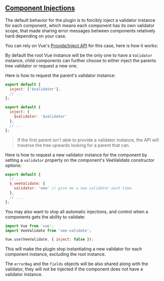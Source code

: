 ## [Component Injections](#injection)

The default behavior for the plugin is to forcibly inject a validator instance for each component, which means each component has its own validator scope, that made sharing error messages between components relatively hard depending on your case.

You can rely on Vue's [Provide/Inject API](https://vuejs.org/v2/api/#provide-inject) for this case, here is how it works:

By default the root Vue instance will be the only one to have a `Validator` instance, child components can further choose to either inject the parents tree validator or request a new one.

Here is how to request the parent's validator instance:

```js
export default {
  inject: ['$validator'],
  // ...
};

export default {
  inject: {
    $validator: '$validator'
  },
  // ...
};
```

> If the first parent isn't able to provide a validator instance, the API will traverse the tree upwards looking for a parent that can.


Here is how to request a new validator instance for the component by setting a `validator` property on the component's VeeValidate constructor options:

```js
export default {
  // ...
  $_veeValidate: {
    validator: 'new' // give me a new validator each time.
  },
  // ...
};
```

You may also want to stop all automatic injections, and control when a components gets the ability to validate:

```js
import Vue from 'vue';
import VeeValidate from 'vee-validate';

Vue.use(VeeValidate, { inject: false });
```

This will make the plugin stop instantiating a new validator for each component instance, excluding the root instance.

The `errorBag` and the `fields` objects will be also shared along with the validator, they will not be injected if the component does not have a validator instance.
